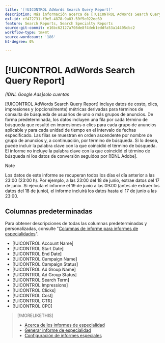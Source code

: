 ```yaml
---
title: '[!UICONTROL AdWords Search Query Report]'
description: Más información acerca de [!UICONTROL AdWords Search Query Report].
exl-id: cf472731-f9e5-4878-9a83-59f5c022ec69
feature: Search Reports, Search Specialty Reports
source-git-commit: e16bc62127a708de8f4deb1eddfa53a14405cbc2
workflow-type: tm+mt
source-wordcount: '186'
ht-degree: 0%

---
```


# [!UICONTROL AdWords Search Query Report]

*[!DNL Google Ads]solo cuentas*

[!UICONTROL AdWords Search Query Report] incluye datos de costo, clics, impresiones y (opcionalmente) métricas derivadas para términos de consulta de búsqueda de usuarios de uno o más grupos de anuncios. De forma predeterminada, los datos incluyen una fila por cada término de búsqueda que resultó en impresiones o clics para cada grupo de anuncios aplicable y para cada unidad de tiempo en el intervalo de fechas especificado. Las filas se muestran en orden ascendente por nombre de grupo de anuncios y, a continuación, por término de búsqueda. Si lo desea, puede incluir la palabra clave con la que coincidió el término de búsqueda. El informe no incluye la palabra clave con la que coincidió el término de búsqueda ni los datos de conversión seguidos por [!DNL Adobe].

>[!NOTE]
>
>Los datos de este informe se recuperan todos los días el día anterior a las 23:00 (23:00 h). Por ejemplo, a las 23:00 del 18 de junio, extrae datos del 17 de junio. Si ejecuta el informe el 19 de junio a las 09:00 (antes de extraer los datos del 18 de junio), el informe incluirá los datos hasta el 17 de junio a las 23:00.

## Columnas predeterminadas

Para obtener descripciones de todas las columnas predeterminadas y personalizadas, consulte &quot;[Columnas de informe para informes de especialidades](specialty-report-columns.md)&quot;.

* [!UICONTROL Account Name]
* [!UICONTROL Start Date]
* [!UICONTROL End Date]
* [!UICONTROL Campaign Name]
* [!UICONTROL Campaign Status]
* [!UICONTROL Ad Group Name]
* [!UICONTROL Ad Group Status]
* [!UICONTROL Search Term]
* [!UICONTROL Impressions]
* [!UICONTROL Clicks]
* [!UICONTROL Cost]
* [!UICONTROL CTR]
* [!UICONTROL CPC]

>[!MORELIKETHIS]
>
>* [Acerca de los informes de especialidad](specialty-report-about.md)
>* [Generar informe de especialidad](specialty-report-generate.md)
>* [Configuración de informes especiales](specialty-report-settings.md)
